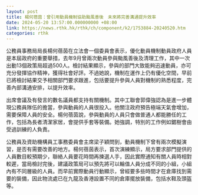 ```yaml
---
layout: post
title: 楊何蓓茵：曾引用動員機制協助颱風善後　未來將完善溝通提升效率
date: 2024-05-20 13:57:00.000000000 +08:00
link: https://news.rthk.hk/rthk/ch/component/k2/1753884-20240520.htm
categories: rthk
---
```


公務員事務局局長楊何蓓茵在立法會一個委員會表示，優化動員機制動員政府人員是本屆政府的重要舉措，去年9月曾兩次動員參與颱風善後及清理工作，其中一次出動13個政策局超過500人。檢討結果顯示，參與的部門大致能夠迅速動員，亦可充分發揮協作精神，獲得社會好評。不過她說，機制在運作上仍有優化空間，早前已將檢討結果交予相關部門要求跟進，包括要提升參與人員對機制的熟悉程度，完善內部溝通安排，以提升效率。

出席會議及有發言的數名議員都支持有關機制。其中工聯會郭偉強認為是進一步體現公務員隊伍的擔當，參與動員的人員很投入。他關注政府預告極端天氣會增加，需要保障人員的安全。楊何蓓茵說，參與動員的人員只會做普通人都能勝任的工作，包括為長者清潔家居，會提供手套等裝備。她強調，特別的工作例如鋸樹會由受過訓練的人負責。

公務員及資助機構員工事務委員會主席梁子穎問到，動員機制下曾有兩次模擬演習，是否有需要改善的地方。楊何蓓茵表示，首次演練顯示，局方要求部門提供的人員數目較預期少，聯絡人員要花時間再揀選人手，因此實際通知有關人員時相對較遲，當局檢討完後，建議政策局可以預先將可以輪值人員分成不同的小組，小組內有不同層級的人員。而早前實際動員行動顯示，曾經要多些時間才在倉庫找到需要的裝備，因此物流處已在九龍及香港設置不同的倉庫擺放裝備，包括水鞋及頭盔等。

